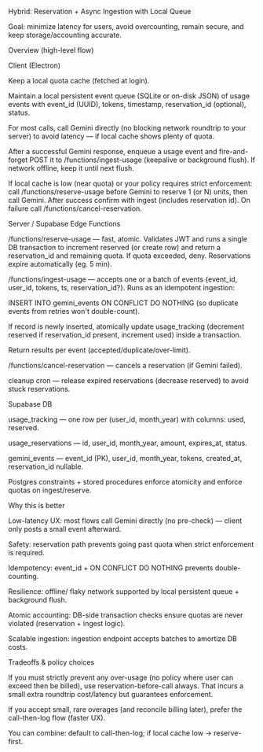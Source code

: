 Hybrid: Reservation + Async Ingestion with Local Queue

Goal: minimize latency for users, avoid overcounting, remain secure, and keep storage/accounting accurate.

Overview (high-level flow)

Client (Electron)

Keep a local quota cache (fetched at login).

Maintain a local persistent event queue (SQLite or on-disk JSON) of usage events with event_id (UUID), tokens, timestamp, reservation_id (optional), status.

For most calls, call Gemini directly (no blocking network roundtrip to your server) to avoid latency — if local cache shows plenty of quota.

After a successful Gemini response, enqueue a usage event and fire-and-forget POST it to /functions/ingest-usage (keepalive or background flush). If network offline, keep it until next flush.

If local cache is low (near quota) or your policy requires strict enforcement: call /functions/reserve-usage before Gemini to reserve 1 (or N) units, then call Gemini. After success confirm with ingest (includes reservation id). On failure call /functions/cancel-reservation.

Server / Supabase Edge Functions

/functions/reserve-usage — fast, atomic. Validates JWT and runs a single DB transaction to increment reserved (or create row) and return a reservation_id and remaining quota. If quota exceeded, deny. Reservations expire automatically (eg. 5 min).

/functions/ingest-usage — accepts one or a batch of events {event_id, user_id, tokens, ts, reservation_id?}. Runs as an idempotent ingestion:

INSERT INTO gemini_events ON CONFLICT DO NOTHING (so duplicate events from retries won't double-count).

If record is newly inserted, atomically update usage_tracking (decrement reserved if reservation_id present, increment used) inside a transaction.

Return results per event (accepted/duplicate/over-limit).

/functions/cancel-reservation — cancels a reservation (if Gemini failed).

cleanup cron — release expired reservations (decrease reserved) to avoid stuck reservations.

Supabase DB

usage_tracking — one row per (user_id, month_year) with columns: used, reserved.

usage_reservations — id, user_id, month_year, amount, expires_at, status.

gemini_events — event_id (PK), user_id, month_year, tokens, created_at, reservation_id nullable.

Postgres constraints + stored procedures enforce atomicity and enforce quotas on ingest/reserve.

Why this is better

Low-latency UX: most flows call Gemini directly (no pre-check) — client only posts a small event afterward.

Safety: reservation path prevents going past quota when strict enforcement is required.

Idempotency: event_id + ON CONFLICT DO NOTHING prevents double-counting.

Resilience: offline/ flaky network supported by local persistent queue + background flush.

Atomic accounting: DB-side transaction checks ensure quotas are never violated (reservation + ingest logic).

Scalable ingestion: ingestion endpoint accepts batches to amortize DB costs.

Tradeoffs & policy choices

If you must strictly prevent any over-usage (no policy where user can exceed then be billed), use reservation-before-call always. That incurs a small extra roundtrip cost/latency but guarantees enforcement.

If you accept small, rare overages (and reconcile billing later), prefer the call-then-log flow (faster UX).

You can combine: default to call-then-log; if local cache low → reserve-first.